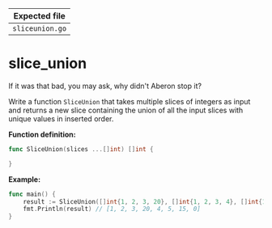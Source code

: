 | Expected file   |
| --------------- |
| `sliceunion.go` |

# slice_union

<p data-story-username="lascar123">If it was that bad, you may ask, why didn't Aberon stop it?</p>


Write a function `SliceUnion` that takes multiple slices of integers as input and returns a new slice containing the union of all the input slices with unique values in inserted order.

**Function definition:**

```go
func SliceUnion(slices ...[]int) []int {

}
```

**Example:**

```go
func main() {
    result := SliceUnion([]int{1, 2, 3, 20}, []int{1, 2, 3, 4}, []int{15, 0, 2})
    fmt.Println(result) // [1, 2, 3, 20, 4, 5, 15, 0]
}
```
